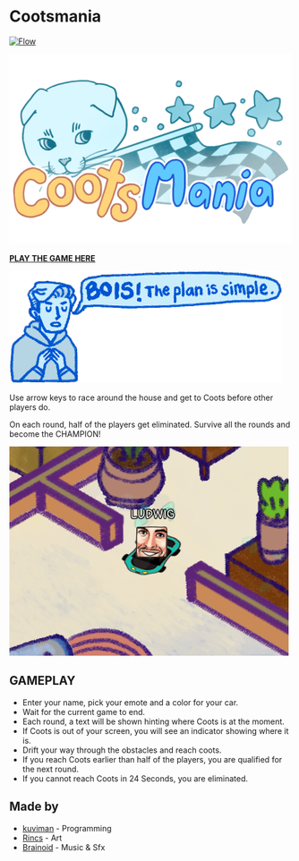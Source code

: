 # Cootsmania

[![Flow](https://github.com/kuviman/cootsmania/actions/workflows/flow.yml/badge.svg)](https://github.com/kuviman/cootsmania/actions/workflows/flow.yml)

![title](assets/ui/title.png)

[**PLAY THE GAME HERE**](https://kuviman.itch.io/cootsmania)

![plan](assets/ui/simple.png)

Use arrow keys to race around the house and get to Coots before other players do.

On each round, half of the players get eliminated.
Survive all the rounds and become the CHAMPION!

![screen](assets/ui/screenshot.png)

## GAMEPLAY

- Enter your name, pick your emote and a color for your car.  
- Wait for the current game to end.
- Each round, a text will be shown hinting where Coots is at the moment.
- If Coots is out of your screen, you will see an indicator showing where it is.
- Drift your way through the obstacles and reach coots.
- If you reach Coots earlier than half of the players, you are qualified for the next round.
- If you cannot reach Coots in 24 Seconds, you are eliminated.

## Made by

- [kuviman](https://github.com/kuviman) - Programming
- [Rincs](https://rincsart.com) - Art
- [Brainoid](https://twitter.com/brainoidgames) - Music & Sfx
